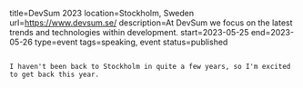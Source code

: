 title=DevSum 2023
location=Stockholm, Sweden
url=https://www.devsum.se/
description=At DevSum we focus on the latest trends and technologies within development.
start=2023-05-25
end=2023-05-26
type=event
tags=speaking, event
status=published
~~~~~~

I haven't been back to Stockholm in quite a few years, so I'm excited to get back this year.

